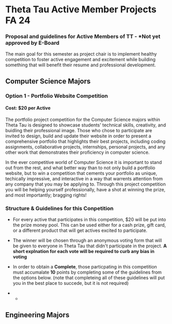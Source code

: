 # Theta Tau Active Member Projects FA 24

### Proposal and guidelines for Active Members of TT - ***Not yet approved by E-Board**
The main goal for this semester as project chair is to implement healthy competition to foster active engagement and excitement while building something that will benefit their resume and professional development.

## Computer Science Majors
### Option 1 - Portfolio Website Competition 
#### Cost: $20 per Active 
The portfolio project competition for the Computer Science majors within Theta Tau is designed to showcase students' technical skills, creativity, and buidling their professional image. Those who chose to participate are invited to design, build and update their website in order to present a comprehensive portfolio that highlights their best projects, including coding assignments, collaborative projects, internships, personal projects, and any other work that demonstrates their proficiency in computer science.

In the ever competitive world of Computer Science it is important to stand out from the rest, and what better way than to not only build a portfolio website, but to win a competition that cements your portfolio as unique, techically impressive, and interactive in a way that warrents attention from any company that you may be applying to. Through this project competition you will be helping yourself professionally, have a shot at winning the prize, and most importantly; bragging rights!

### Structure & Guidelines for this Conpetition
- For every active that participates in this competition, $20 will be put into the prize money pool. This can be used either for a cash prize, gift card, or a different product that will get actives excited to participate.
  
- The winner will be chosen through an anonymous voting form that will be given to everyone in Theta Tau that didn't participate in the project. **A short explnation for each vote will be required to curb any bias in voting**

- In order to obtain a **Complete**, those particpating in this competition must accumalate **10** points by completing some of the guidelines from the options below. (note that completeing all of these guidelines will put you in the best place to succede, but it is not required)

- - 



## Engineering Majors 
